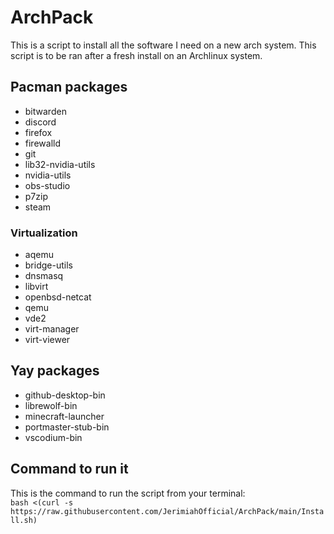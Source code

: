 # ArchPack
This is a script to install all the software I need on a new arch system. This script is to be ran after a fresh install on an Archlinux system.

## Pacman packages
- bitwarden
- discord
- firefox
- firewalld
- git
- lib32-nvidia-utils
- nvidia-utils
- obs-studio
- p7zip
- steam
### Virtualization
- aqemu
- bridge-utils
- dnsmasq
- libvirt
- openbsd-netcat
- qemu
- vde2
- virt-manager
- virt-viewer

## Yay packages
- github-desktop-bin
- librewolf-bin
- minecraft-launcher
- portmaster-stub-bin
- vscodium-bin

## Command to run it

This is the command to run the script from your terminal:  
`bash <(curl -s https://raw.githubusercontent.com/JerimiahOfficial/ArchPack/main/Install.sh)`
